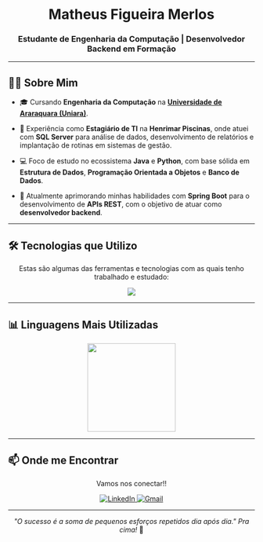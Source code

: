 <div align="center">
  <h1>Matheus Figueira Merlos</h1>
  <h3>Estudante de Engenharia da Computação | Desenvolvedor Backend em Formação</h3>
</div>

---

## 👨‍💻 Sobre Mim

* 🎓 Cursando **Engenharia da Computação** na [**Universidade de Araraquara (Uniara)**](https://uniara.com.br/).

* 🚀 Experiência como **Estagiário de TI** na **Henrimar Piscinas**, onde atuei com **SQL Server** para análise de dados, desenvolvimento de relatórios e implantação de rotinas em sistemas de gestão.

* 💻 Foco de estudo no ecossistema **Java** e **Python**, com base sólida em **Estrutura de Dados**, **Programação Orientada a Objetos** e **Banco de Dados**.

* 🎯 Atualmente aprimorando minhas habilidades com **Spring Boot** para o desenvolvimento de **APIs REST**, com o objetivo de atuar como **desenvolvedor backend**.

---

## 🛠️ Tecnologias que Utilizo

<div align="center">
  <p>Estas são algumas das ferramentas e tecnologias com as quais tenho trabalhado e estudado:</p>
  <a href="https://skillicons.dev">
    <img src="https://skillicons.dev/icons?i=java,python,c,spring,sql,git,docker" />
  </a>
</div>

---

## 📊 Linguagens Mais Utilizadas

<div align="center">
  <img height="180em" src="https://github-readme-stats.vercel.app/api/top-langs/?username=Mafmerlos&layout=compact&langs_count=8&theme=tokyonight"/>
</div>

---

## 📫 Onde me Encontrar

<div align="center">
  <p>Vamos nos conectar!!</p>
  <a href="https://www.linkedin.com/in/matheus-merlos-531089243/" target="_blank">
    <img src="https://img.shields.io/badge/LinkedIn-0077B5?style=for-the-badge&logo=linkedin&logoColor=white" alt="LinkedIn">
  </a>
  <a href="mailto:matheusmerlos02@gmail.com" target="_blank">
    <img src="https://img.shields.io/badge/Gmail-D14836?style=for-the-badge&logo=gmail&logoColor=white" alt="Gmail">
  </a>
</div>

---

<div align="center">
  <i>"O sucesso é a soma de pequenos esforços repetidos dia após dia." Pra cima! </i>💪
  
</div>
